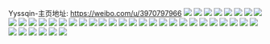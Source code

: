 Yyssqin-主页地址: https://weibo.com/u/3970797966 
![](https://wx4.sinaimg.cn/mw2000/ecad918egy1h9nttaku65j20u01400yg.jpg) 
![](https://wx4.sinaimg.cn/mw2000/ecad918egy1h9ntt5vkxwj20u0140jxj.jpg) 
![](https://wx4.sinaimg.cn/mw2000/ecad918egy1h9ntt7rmfjj20u0140gqx.jpg) 
![](https://wx4.sinaimg.cn/mw2000/ecad918egy1h9mwv61vsfj20sg8apkjl.jpg) 
![](https://wx4.sinaimg.cn/mw2000/ecad918egy1h9mwv7gck1j20sg8cghdt.jpg) 
![](https://wx4.sinaimg.cn/mw2000/ecad918egy1h9mwv8omzdj20sg712kjl.jpg) 
![](https://wx4.sinaimg.cn/mw2000/ecad918egy1h9mwvck5dmj20sgac47wi.jpg) 
![](https://wx4.sinaimg.cn/mw2000/ecad918egy1h9mwve4rllj20sg8lyx6p.jpg) 
![](https://wx4.sinaimg.cn/mw2000/ecad918egy1h9mwvg805ij20sg8ly4qq.jpg) 
![](https://wx4.sinaimg.cn/mw2000/ecad918egy1h9mwvhssaej20sga4n1ky.jpg) 
![](https://wx4.sinaimg.cn/mw2000/ecad918egy1h9mwvjkh5aj20sg8vekjl.jpg) 
![](https://wx4.sinaimg.cn/mw2000/ecad918egy1h9mwv3x48kj20sg8s2qv5.jpg) 
![](https://wx4.sinaimg.cn/mw2000/ecad918egy1h9mwvl9ys7j20sg85te81.jpg) 
![](https://wx4.sinaimg.cn/mw2000/ecad918egy1h9mwvn61nrj20sg9h8u0x.jpg) 
![](https://wx4.sinaimg.cn/mw2000/ecad918egy1h9mwvorbd3j20sg97lhdt.jpg) 
![](https://wx4.sinaimg.cn/mw2000/ecad918egy1h9mwvqcdg1j20sga2nu0x.jpg) 
![](https://wx4.sinaimg.cn/mw2000/ecad918egy1h9mwvrvkm1j20sg9wdkjl.jpg) 
![](https://wx4.sinaimg.cn/mw2000/ecad918egy1h9mwvta8djj20sg9yynpd.jpg) 
![](https://wx4.sinaimg.cn/mw2000/ecad918egy1h9mwvulcvpj20sg8s0e81.jpg) 
![](https://wx4.sinaimg.cn/mw2000/ecad918egy1h9mwva6rbfj20sg97ckjl.jpg) 
![](https://wx4.sinaimg.cn/mw2000/ecad918egy1h9mwvw4q29j20sg8l07wh.jpg) 
![](https://wx4.sinaimg.cn/mw2000/ecad918egy1gxwvgpoa1ij20sg5s71kz.jpg) 
![](https://wx4.sinaimg.cn/mw2000/ecad918egy1gxwvhfvenmj20sg6pb1kz.jpg) 
![](https://wx4.sinaimg.cn/mw2000/ecad918egy1gxwvhlc69pj20sg7yve83.jpg) 
![](https://wx4.sinaimg.cn/mw2000/ecad918egy1gxwvhqlh1lj20sg98d4qr.jpg) 
![](https://wx4.sinaimg.cn/mw2000/ecad918egy1gxwvhx3tnyj20sg7u5b2b.jpg) 
![](https://wx4.sinaimg.cn/mw2000/ecad918egy1gxwvi26n17j20sg7ttnpe.jpg) 
![](https://wx4.sinaimg.cn/mw2000/ecad918egy1gxwvi6p185j20sg7sikjm.jpg) 
![](https://wx4.sinaimg.cn/mw2000/ecad918egy1gxwvibfm1tj20sg737kjn.jpg) 
![](https://wx4.sinaimg.cn/mw2000/ecad918egy1gxwviiymmzj20sgab6e83.jpg) 
![](https://wx4.sinaimg.cn/mw2000/ecad918egy1gxwviox5t9j20sg74sx6q.jpg) 
![](https://wx4.sinaimg.cn/mw2000/ecad918egy1gxwviu2ywnj20sg7j2u0y.jpg) 
![](https://wx4.sinaimg.cn/mw2000/ecad918egy1gxwviytzqdj20sg78q7wk.jpg) 
![](https://wx4.sinaimg.cn/mw2000/ecad918egy1gxwvj6cghij20sg74c7wj.jpg) 
![](https://wx4.sinaimg.cn/mw2000/ecad918egy1gxwvjcgzhjj20sg7tjx6q.jpg) 
![](https://wx4.sinaimg.cn/mw2000/ecad918egy1gxwvji2n4pj20sg6kzhdv.jpg) 
![](https://wx4.sinaimg.cn/mw2000/ecad918egy1gxwvjn28b1j20sg6ta1kz.jpg) 
![](https://wx4.sinaimg.cn/mw2000/ecad918egy1gxwvjrsxo1j20sg74gnpe.jpg) 
![](https://wx4.sinaimg.cn/mw2000/ecad918egy1gxwvglqak1j20sg78r4qr.jpg) 
